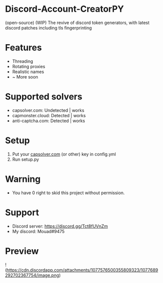 # Discord-Account-CreatorPY
(open-source) (WIP) The revive of discord token generators, with latest discord patches including tls fingerprinting

# Features
+ Threading
+ Rotating proxies
+ Realistic names
+ ~ More soon

# Supported solvers
+ capsolver.com: Undetected | works
+ capmonster.cloud: Detected | works
+ anti-captcha.com: Detected | works

# Setup
1. Put your [capsolver.com](https://dashboard.capsolver.com/passport/register?inviteCode=4BS2uGc_L_Tw) (or other) key in config.yml
2. Run setup.py

# Warning
+ You have 0 right to skid this project without permission.

# Support
+ Discord server: https://discord.gg/Tct8fUVnZm
+ My discord: Mouad#9475
# Preview
!(https://cdn.discordapp.com/attachments/1077576500355809323/1077689292702367754/image.png)
